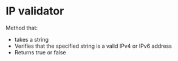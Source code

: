 # IP validator
Method that:
- takes a string
- Verifies that the specified string is a valid IPv4 or IPv6 address
- Returns true or false